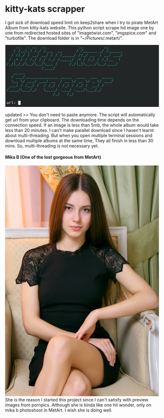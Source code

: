 # kitty-kats scrapper

I got sick of download speed limit on keep2share when I try to pirate MetArt Album from kitty-kats website. This python script scrape hd image one by one from redirected hosted sites of "imagetwist.com", "imgspice.com" and "turbofile". The download folder is in "~/Pictures/.metart/". 

![screenshot](resources/screenshot.png)

updated >> You don't need to paste anymore. The script will automatically get url from your clipboard. The downloading time depends on the connection speed. If an image is less than 5mb, the whole album would take less than 20 minutes. I can't make parallel download since I haven't learnt about multi-threading. But when you open multiple terminal sessions and download multiple albums at the same time, They all finish in less than 30 mins. So, multi-threading is not necessary yet.

#### Mika B (One of the lost gorgeous from MetArt)
![Mika B album profile](resources/MetArt_Presenting-Mika_Mika-B_high_0001.jpg)
She is the reason I started this project since I can't satisfy with preview images from pornpics. Although she is kinda like one hit wonder, only on mika b photoshoot in MetArt. I wish she is doing well. 
